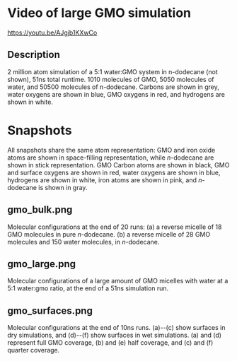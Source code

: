 # Video of large GMO simulation

https://youtu.be/AJgjb1KXwCo

## Description

2 million atom simulation of a 5:1 water:GMO system in n-dodecane (not shown), 51ns total runtime.
1010 molecules of GMO, 5050 molecules of water, and 50500 molecules of n-dodecane.
Carbons are shown in grey, water oxygens are shown in blue, GMO oxygens in red, and hydrogens are shown in white.

# Snapshots

All snapshots share the same atom representation:
GMO and iron oxide atoms are shown in space-filling representation, while _n_-dodecane are shown in stick representation.
GMO Carbon atoms are shown in black, GMO and surface oxygens are shown in red, water oxygens are shown in blue, hydrogens are shown in white, iron atoms are shown in pink, and _n_-dodecane is shown in gray.

## gmo\_bulk.png

Molecular configurations at the end of 20 runs: (a) a reverse micelle of 18 GMO molecules in pure _n_-dodecane. (b) a reverse micelle of 28 GMO molecules and 150 water molecules, in _n_-dodecane. 

## gmo\_large.png

Molecular configurations of a large amount of GMO micelles with water at a 5:1 water:gmo ratio, at the end of a 51ns simulation run.


## gmo\_surfaces.png

Molecular configurations at the end of 10ns runs. (a)--(c) show surfaces in dry simulations, and (d)--(f) show surfaces in wet simulations. (a) and (d) represent full GMO coverage, (b) and (e) half coverage, and (c) and (f) quarter coverage.
